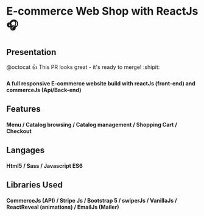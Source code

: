 # E-commerce Web Shop with ReactJs :headphones:
## Presentation 
@octocat :+1: This PR looks great - it's ready to merge! :shipit:
#### A full responsive E-commerce website build with reactJs (front-end) and commerceJs (Api/Back-end)   
## Features 
#### Menu / Catalog browsing / Catalog management / Shopping Cart / Checkout
## Langages 
#### Html5 / Sass / Javascript ES6 
## Libraries Used 
#### CommerceJs (API) / Stripe Js / Bootstrap 5 / swiperJs / VanillaJs / ReactReveal (animations) / EmailJs (Mailer) 
